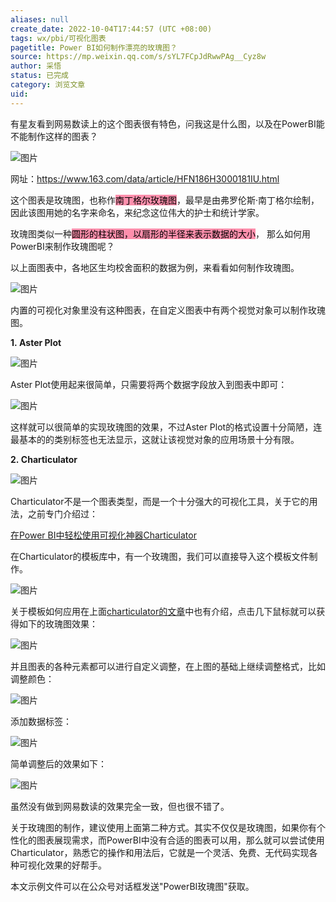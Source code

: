 ```yaml
---
aliases: null
create_date: 2022-10-04T17:44:57 (UTC +08:00)
tags: wx/pbi/可视化图表
pagetitle: Power BI如何制作漂亮的玫瑰图？
source: https://mp.weixin.qq.com/s/sYL7FCpJdRwwPAg__Cyz8w
author: 采悟
status: 已完成 
category: 浏览文章 
uid: 
---
```


有星友看到网易数读上的这个图表很有特色，问我这是什么图，以及在PowerBI能不能制作这样的图表？

![图片](https://mmbiz.qpic.cn/mmbiz_jpg/aHEbZtANQJNZpt24h2co1tspSIIsW7vjEkWiaYOXEVYqEDjsHKZGCALlvsw7yBZHcQKvMuAibs4Pz43APQewBvLw/640?wx_fmt=jpeg&wxfrom=5&wx_lazy=1&wx_co=1)

网址：https://www.163.com/data/article/HFN186H3000181IU.html

这个图表是玫瑰图，也称作<mark style="background: #FF5582A6;">南丁格尔玫瑰图</mark>，最早是由弗罗伦斯·南丁格尔绘制，因此该图用她的名字来命名，来纪念这位伟大的护士和统计学家。

玫瑰图类似一种<mark style="background: #FF5582A6;">圆形的柱状图，以扇形的半径来表示数据的大小</mark>， 那么如何用PowerBI来制作玫瑰图呢？

以上面图表中，各地区生均校舍面积的数据为例，来看看如何制作玫瑰图。

![图片](https://mmbiz.qpic.cn/mmbiz_png/aHEbZtANQJPg0QEjBw7THnrW5jp1F0H6v1cvcGLdMV4Sic0ibwxh7WZq9mw9libp38bnkniatWlu8oV5lZOfVURpWQ/640?wx_fmt=png&wxfrom=5&wx_lazy=1&wx_co=1)

内置的可视化对象里没有这种图表，在自定义图表中有两个视觉对象可以制作玫瑰图。

**1. Aster Plot**

![图片](https://mmbiz.qpic.cn/mmbiz_png/aHEbZtANQJNZpt24h2co1tspSIIsW7vjoMb3VQmj3cTGWF6VKLUOaibNURUEToE3jRL9iaqudiad8gMMlKYqWibFBw/640?wx_fmt=png&wxfrom=5&wx_lazy=1&wx_co=1)

Aster Plot使用起来很简单，只需要将两个数据字段放入到图表中即可：

![图片](https://mmbiz.qpic.cn/mmbiz_png/aHEbZtANQJNZpt24h2co1tspSIIsW7vjpHhcbfFvyYzW3JZ5slqpSgZQwxgSC5dAP7XwDRhu5yDzzsZc6ySVhQ/640?wx_fmt=png&wxfrom=5&wx_lazy=1&wx_co=1)

这样就可以很简单的实现玫瑰图的效果，不过Aster Plot的格式设置十分简陋，连最基本的的类别标签也无法显示，这就让该视觉对象的应用场景十分有限。

**2. Charticulator**

![图片](https://mmbiz.qpic.cn/mmbiz_png/aHEbZtANQJNZpt24h2co1tspSIIsW7vjJ7X4KTfb3K26e4Gl9hDEsib9h3ET2SWLmyvElcKficsw1axc9px61VwQ/640?wx_fmt=png&wxfrom=5&wx_lazy=1&wx_co=1)

Charticulator不是一个图表类型，而是一个十分强大的可视化工具，关于它的用法，之前专门介绍过：

[在Power BI中轻松使用可视化神器Charticulator](http://mp.weixin.qq.com/s?__biz=MzA4MzQwMjY4MA==&mid=2484075663&idx=1&sn=0e005a834d40ec83e13432eac3791af3&chksm=8e0c5658b97bdf4e6c27a3fd5998b9a45e6d54cd578da2efa35181ea6ce35767aec268075dd2&scene=21#wechat_redirect)  

在Charticulator的模板库中，有一个玫瑰图，我们可以直接导入这个模板文件制作。

![图片](https://mmbiz.qpic.cn/mmbiz_png/aHEbZtANQJPg0QEjBw7THnrW5jp1F0H6KKzRhpCm0zmHJUK7MAicGDN7J5AWjyiaNtsHXQZMEEx2S6XXbJDjueibA/640?wx_fmt=png&wxfrom=5&wx_lazy=1&wx_co=1)

关于模板如何应用在上面[charticulator的文章](http://mp.weixin.qq.com/s?__biz=MzA4MzQwMjY4MA==&mid=2484075663&idx=1&sn=0e005a834d40ec83e13432eac3791af3&chksm=8e0c5658b97bdf4e6c27a3fd5998b9a45e6d54cd578da2efa35181ea6ce35767aec268075dd2&scene=21#wechat_redirect)中也有介绍，点击几下鼠标就可以获得如下的玫瑰图效果：

![图片](https://mmbiz.qpic.cn/mmbiz_png/aHEbZtANQJPg0QEjBw7THnrW5jp1F0H6Yu7u6ndGTbQtiaqudJpgAw8HNPutksmPtfEBF6iajaQPicKhlD7QO5TUQ/640?wx_fmt=png&wxfrom=5&wx_lazy=1&wx_co=1)

并且图表的各种元素都可以进行自定义调整，在上图的基础上继续调整格式，比如调整颜色：  

![图片](https://mmbiz.qpic.cn/mmbiz_png/aHEbZtANQJPg0QEjBw7THnrW5jp1F0H6wcML6el0HibHjewNgdxXol6nAFm5fj84ETGxrxVHTticRhmGGPmMYgWw/640?wx_fmt=png&wxfrom=5&wx_lazy=1&wx_co=1)

添加数据标签：  

![图片](https://mmbiz.qpic.cn/mmbiz_png/aHEbZtANQJPg0QEjBw7THnrW5jp1F0H686xAbqoYqTl2ECqBY0kYibJh7VMjcHvF1BeptoSXJvcXG5dG5ic1q9icg/640?wx_fmt=png&wxfrom=5&wx_lazy=1&wx_co=1)

简单调整后的效果如下：  

![图片](https://mmbiz.qpic.cn/mmbiz_png/aHEbZtANQJPg0QEjBw7THnrW5jp1F0H6jvKgEf794HSlKDE9eicT2wAibMBPNZPxIZWKdibLWian58OicCO213e1DEQ/640?wx_fmt=png&wxfrom=5&wx_lazy=1&wx_co=1)

虽然没有做到网易数读的效果完全一致，但也很不错了。  

关于玫瑰图的制作，建议使用上面第二种方式。其实不仅仅是玫瑰图，如果你有个性化的图表展现需求，而PowerBI中没有合适的图表可以用，那么就可以尝试使用Charticulator，熟悉它的操作和用法后，它就是一个灵活、免费、无代码实现各种可视化效果的好帮手。

本文示例文件可以在公众号对话框发送"PowerBI玫瑰图"获取。
